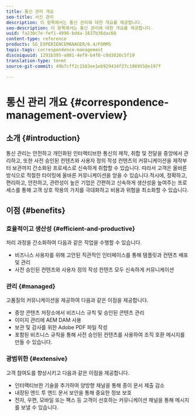 ```yaml
---
title: 통신 관리 개요
seo-title: 서신 관리
description: 이 항목에서는 통신 관리에 대한 개요를 제공합니다.
seo-description: 이 항목에서는 통신 관리에 대한 개요를 제공합니다.
uuid: fa230c7e-fef1-4996-bdda-1637b36dac68
content-type: reference
products: SG_EXPERIENCEMANAGER/6.4/FORMS
topic-tags: correspondence-management
discoiquuid: 1291b395-a981-4ef9-b4f0-c0d3026c5f19
translation-type: tm+mt
source-git-commit: 49b7cff2c1583ee1eb929434f27c1989558e197f

---
```



# 통신 관리 개요 {#correspondence-management-overview}

## 소개 {#introduction}

통신 관리는 안전하고 개인화된 인터랙티브한 통신의 제작, 취합 및 전달을 중앙에서 관리하고, 또한 사전 승인된 컨텐츠와 사용자 정의 작성 컨텐츠의 커뮤니케이션을 제작부터 보관까지 간소화된 프로세스로 신속하게 취합할 수 있습니다. 따라서 고객은 올바른 방식으로 적절한 타이밍에 올바른 커뮤니케이션을 얻을 수 있습니다.적시에, 정확하고, 편리하고, 안전하고, 관련성이 높은 기업은 간편하고 신속하게 생산성을 높여주는 프로세스를 통해 고객 상호 작용의 가치를 극대화하고 비용과 위험을 최소화할 수 있습니다.

## 이점 {#benefits}

### 효율적이고 생산성 {#efficient-and-productive}

처리 과정을 간소화하여 다음과 같은 작업을 수행할 수 있습니다.

* 비즈니스 사용자를 위해 고안된 직관적인 인터페이스를 통해 템플릿과 컨텐츠 배포 및 관리
* 사전 승인된 컨텐츠와 사용자 정의 작성 컨텐츠 모두 신속하게 커뮤니케이션

### 관리 {#managed}

고품질의 커뮤니케이션을 제공하여 다음과 같은 이점을 제공합니다.

* 중앙 콘텐츠 저장소에서 비즈니스 규칙 및 승인된 콘텐츠 관리
* 이미지 관리에 AEM DAM 사용
* 보관 및 감사를 위한 Adobe PDF 파일 작성
* 포함된 비즈니스 규칙을 통해 사전 승인된 컨텐츠를 사용하여 조직 호환 메시지를 만들 수 있습니다.

### 광범위한 {#extensive}

고객 참여도를 향상시키고 다음과 같은 이점을 제공합니다.

* 인터랙티브한 기술을 추가하여 양방향 채널을 통해 종이 문서 제출 감소
* 내장된 엔드 투 엔드 문서 보안을 통해 중요한 정보 보호
* 전자, 우편, 모바일 또는 팩스 등 고객이 선호하는 커뮤니케이션 채널을 통해 메시지를 보낼 수 있습니다.

